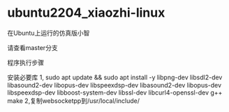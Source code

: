 # ubuntu2204_xiaozhi-linux
在Ubuntu上运行的仿真版小智

请查看master分支

程序执行步骤

安装必要库
1, sudo apt update && sudo apt install -y libpng-dev libsdl2-dev libasound2-dev libopus-dev libspeexdsp-dev libasound2-dev libopus-dev libspeexdsp-dev libboost-system-dev libssl-dev libcurl4-openssl-dev g++ make
2,复制websocketpp到/usr/local/include/
